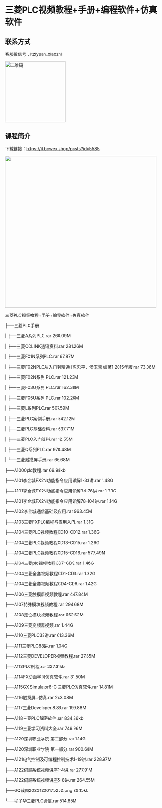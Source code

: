 # 三菱PLC视频教程+手册+编程软件+仿真软件

## 联系方式

客服微信号：itziyuan_xiaozhi

<img src="https://ziyuanyun.oss-cn-guangzhou.aliyuncs.com/common/20240614073449/666b82192834a.jpg" width="200" height="200" alt="二维码">

## 课程简介

下载链接：https://it.bcwex.shop/posts?id=5585

<img src="https://ziyuanyun.oss-cn-guangzhou.aliyuncs.com/yun/20241201163109/674c1ecd76a49.jpg" width="500" alt="">

  三菱PLC视频教程+手册+编程软件+仿真软件



 ├──三菱PLC手册

 | ├──三菱A系列PLC.rar 260.09M

 | ├──三菱CCLINK通讯资料.rar 281.26M

 | ├──三菱FX1N系列PLC.rar 67.87M

 | ├──三菱FX2NPLC从入门到精通 [陈忠平，侯玉宝 编著] 2015年版.rar 73.06M

 | ├──三菱FX2N系列 PLC.rar 121.23M

 | ├──三菱FX3U系列 PLC.rar 162.38M

 | ├──三菱FX5U系列 PLC.rar 102.26M

 | ├──三菱L系列PLC.rar 507.59M

 | ├──三菱PLC案例手册.rar 542.12M

 | ├──三菱PLC基础资料.rar 637.71M

 | ├──三菱PLC入门资料.rar 12.55M

 | ├──三菱Q系列PLC.rar 970.48M

 | └──三菱触摸屏手册.rar 66.68M

 ├──A1000plc教程.rar 69.98kb

 ├──A101李金城FX2N功能指令应用详解1-33讲.rar 1.48G

 ├──A101李金城FX2N功能指令应用详解34-76讲.rar 1.33G

 ├──A101李金城FX2N功能指令应用详解78-104讲.rar 1.14G

 ├──A102李金城通信基础及应用.rar 963.45M

 ├──A103三菱FXPLC编程与应用入门.rar 1.31G

 ├──A104三菱PLC视频教程CD10-CD12.rar 1.36G

 ├──A104三菱PLC视频教程CD13-CD15.rar 1.26G

 ├──A104三菱PLC视频教程CD15-CD16.rar 577.49M

 ├──A104三菱plc视频教程CD7-CD9.rar 1.46G

 ├──A104三菱全套视频教程CD1-CD3.rar 1.32G

 ├──A104三菱全套视频教程CD4-CD6.rar 1.42G

 ├──A106三菱触摸屏视频教程.rar 447.84M

 ├──A107特殊模块视频教程.rar 294.68M

 ├──A108定位模块视频教程.rar 652.52M

 ├──A109三菱变频器视频.rar 1.44G

 ├──A110三菱PLC32讲.rar 613.36M

 ├──A111三菱PLC88讲.rar 1.04G

 ├──A112三菱DEVELOPER视频教程.rar 27.65M

 ├──A113PLC例程.rar 227.31kb

 ├──A114FX动画学习仿真软件.rar 31.50M

 ├──A115GX Simulator6-C 三菱PLC仿真软件.rar 14.81M

 ├──A116触摸屏+仿真.rar 243.08M

 ├──A117三菱Developer.8.86.rar 199.88M

 ├──A118三菱PLC解密软件.rar 834.36kb

 ├──A119三菱学习资料大全.rar 749.96M

 ├──A120深圳职业学院 第二部分.rar 1.14G

 ├──A120深圳职业学院 第一部分.rar 900.68M

 ├──A121电气控制及可编程控制技术1-19讲.rar 228.97M

 ├──A122伺服系统视频讲座1-4讲.rar 277.91M

 ├──A122伺服系统视频讲座5-8讲.rar 264.55M

 ├──QQ截图20231206175252.png 29.15kb

 └──程子华三菱PLC通信.rar 514.85M

  